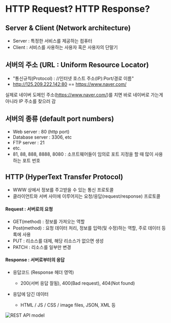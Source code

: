 # HTTP Request? HTTP Response?



## Server & Client (Network architecture)

* Server : 특정한 서비스를 제공하는 컴퓨터
* Client : 서비스를 사용하는 사용자 혹은 사용자의 단말기



## 서버의 주소 (URL : Uniform Resource Locator)

* "통신규칙(Protocol) : //인터넷 호스트 주소(IP):Port/경로 이름"
* http://125.209.222.142:80 == https://www.naver.com/

실제로 네이버 도메인 주소(https://www.naver.com/)를 치면 바로 네이버로 가는게 아니라 IP 주소를 찾으러 감



## 서버의 종류 (default port numbers)

* Web server : 80 (http port)
* Database server : 3306, etc
* FTP server : 21
* etc.
* 81, 88, 888, 8888, 8080 : 소프트웨어들이 임의로 포트 지정을 할 때 많이 사용하는 포트 번호 



## HTTP (HyperText Transfer Protocol)

* WWW 상에서 정보를 주고받을 수 있는 통신 프로토콜
* 클라이언트와 서버 사이에 이루어지는 요청/응답(request/response) 프로토콜

#### Request : 서버로의 요청

* GET(method) : 정보를 가져오는 역할
* Post(method) : 요청 데이터 처리, 정보를 입력(및 수정)하는 역할, 주로 데이터 등록에 사용
* PUT : 리소스를 대체, 해당 리소스가 없으면 생성
* PATCH : 리소스를 일부만 변경

#### Response : 서버로부터의 응답

* 응답코드 (Response 헤더 영역)
  * 200(서버 응답 잘됨), 400(Bad request), 404(Not found)

* 응답에 담긴 데이터
  * HTML / JS / CSS / image files, JSON, XML 등

![REST API model](https://user-images.githubusercontent.com/86338750/152669960-d989c446-bfa2-44f6-a77b-dcd9726023fd.png)
